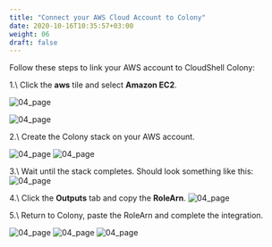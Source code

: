 ```yaml
---
title: "Connect your AWS Cloud Account to Colony"
date: 2020-10-16T10:35:57+03:00
weight: 06
draft: false
---
```


Follow these steps to link your AWS account to CloudShell Colony:

1.\ Click the __aws__ tile and select __Amazon EC2__.

 ![04_page](/images/prerequisite/04_page.png)

 ![04_page](/images/prerequisite/05_page.png)
 
2.\ Create the Colony stack on your AWS account.

 ![04_page](/images/prerequisite/06_page.png)
 ![04_page](/images/prerequisite/07_page.png)
 
3.\ Wait until the stack completes. Should look something like this:
 ![04_page](/images/prerequisite/08_page.png)
 
4.\ Click the __Outputs__ tab and copy the __RoleArn__.
 ![04_page](/images/prerequisite/09_page.png)
 
5.\ Return to Colony, paste the RoleArn and complete the integration.
 
 ![04_page](/images/prerequisite/10_page.png)
 ![04_page](/images/prerequisite/11_page.png)
 ![04_page](/images/prerequisite/12_page.png)
 
